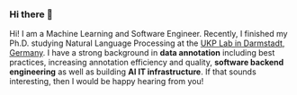 ### Hi there 👋
Hi! I am a Machine Learning and Software Engineer. Recently, I finished  my Ph.D. studying Natural Language Processing at the [UKP Lab in Darmstadt, Germany](https://www.informatik.tu-darmstadt.de/ukp/ukp_home/index.en.jsp).
I have a strong background in **data annotation** including best practices, increasing annotation efficiency and quality, **software backend engineering** as well as building **AI IT infrastructure**.
If that sounds interesting, then I would be happy hearing from you! 
